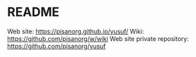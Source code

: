 # README

Web site: https://pisanorg.github.io/yusuf/
Wiki: https://github.com/pisanorg/w/wiki
Web site private repository: https://github.com/pisanorg/yusuf
